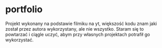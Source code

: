 # portfolio
Projekt wykonany na podstawie filmiku na yt, większość kodu znam jaki został przez autora wykorzystany, ale nie wszystko.
Staram się to powtarzać i ciągle uczyć, abym przy własnych projektach potrafił go wykorzystać.
